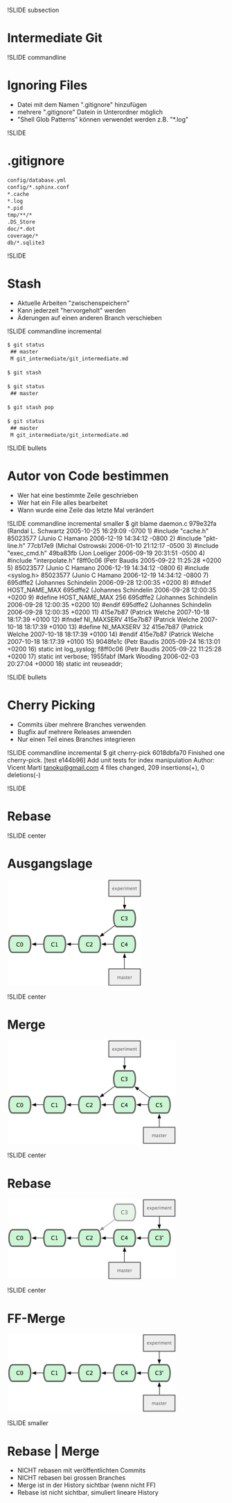!SLIDE subsection
# Intermediate Git #

!SLIDE commandline
# Ignoring Files #

* Datei mit dem Namen ".gitignore" hinzufügen
* mehrere ".gitignore" Datein in Unterordner möglich
* "Shell Glob Patterns" können verwendet werden z.B. "*.log"

!SLIDE
# .gitignore #

    config/database.yml
    config/*.sphinx.conf
    *.cache
    *.log
    *.pid
    tmp/**/*
    .DS_Store
    doc/*.dot
    coverage/*
    db/*.sqlite3

!SLIDE
# Stash #

* Aktuelle Arbeiten "zwischenspeichern"
* Kann jederzeit "hervorgeholt" werden
* Äderungen auf einen anderen Branch verschieben

!SLIDE commandline incremental

    $ git status
     ## master
     M git_intermediate/git_intermediate.md

    $ git stash

    $ git status
     ## master

    $ git stash pop

    $ git status
     ## master
     M git_intermediate/git_intermediate.md

!SLIDE bullets
# Autor von Code bestimmen #

* Wer hat eine bestimmte Zeile geschrieben
* Wer hat ein File alles bearbeitet
* Wann wurde eine Zeile das letzte Mal verändert

!SLIDE commandline incremental smaller
    $ git blame daemon.c
    979e32fa (Randal L. Schwartz      2005-10-25 16:29:09 -0700    1) #include "cache.h"
    85023577 (Junio C Hamano          2006-12-19 14:34:12 -0800    2) #include "pkt-line.h"
    77cb17e9 (Michal Ostrowski        2006-01-10 21:12:17 -0500    3) #include "exec_cmd.h"
    49ba83fb (Jon Loeliger            2006-09-19 20:31:51 -0500    4) #include "interpolate.h"
    f8ff0c06 (Petr Baudis             2005-09-22 11:25:28 +0200    5)
    85023577 (Junio C Hamano          2006-12-19 14:34:12 -0800    6) #include <syslog.h>
    85023577 (Junio C Hamano          2006-12-19 14:34:12 -0800    7)
    695dffe2 (Johannes Schindelin     2006-09-28 12:00:35 +0200    8) #ifndef HOST_NAME_MAX
    695dffe2 (Johannes Schindelin     2006-09-28 12:00:35 +0200    9) #define HOST_NAME_MAX 256
    695dffe2 (Johannes Schindelin     2006-09-28 12:00:35 +0200   10) #endif
    695dffe2 (Johannes Schindelin     2006-09-28 12:00:35 +0200   11)
    415e7b87 (Patrick Welche          2007-10-18 18:17:39 +0100   12) #ifndef NI_MAXSERV
    415e7b87 (Patrick Welche          2007-10-18 18:17:39 +0100   13) #define NI_MAXSERV 32
    415e7b87 (Patrick Welche          2007-10-18 18:17:39 +0100   14) #endif
    415e7b87 (Patrick Welche          2007-10-18 18:17:39 +0100   15)
    9048fe1c (Petr Baudis             2005-09-24 16:13:01 +0200   16) static int log_syslog;
    f8ff0c06 (Petr Baudis             2005-09-22 11:25:28 +0200   17) static int verbose;
    1955fabf (Mark Wooding            2006-02-03 20:27:04 +0000   18) static int reuseaddr;

!SLIDE bullets
# Cherry Picking #

* Commits über mehrere Branches verwenden
* Bugfix auf mehrere Releases anwenden
* Nur einen Teil eines Branches integrieren

!SLIDE commandline incremental
    $ git cherry-pick 6018dbfa70
    Finished one cherry-pick.
    [test e144b96] Add unit tests for index manipulation
     Author: Vicent Marti <tanoku@gmail.com>
     4 files changed, 209 insertions(+), 0 deletions(-)

!SLIDE
# Rebase #

!SLIDE center
# Ausgangslage #
![git_intermediate](rebase-0.png)

!SLIDE center
# Merge #
![git_intermediate](rebase-1.png)

!SLIDE center
# Rebase #
![git_intermediate](rebase-2.png)

!SLIDE center
# FF-Merge #
![git_intermediate](rebase-3.png)

!SLIDE smaller
# Rebase | Merge #

* NICHT rebasen mit veröffentlichten Commits
* NICHT rebasen bei grossen Branches
* Merge ist in der History sichtbar (wenn nicht FF)
* Rebase ist nicht sichtbar, simuliert lineare History

